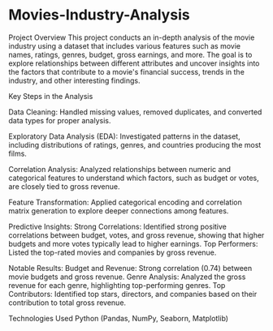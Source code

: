 # Movies-Industry-Analysis
Project Overview
This project conducts an in-depth analysis of the movie industry using a dataset that includes various features such as movie names, ratings, genres, budget, gross earnings, and more. The goal is to explore relationships between different attributes and uncover insights into the factors that contribute to a movie's financial success, trends in the industry, and other interesting findings.

Key Steps in the Analysis

Data Cleaning: Handled missing values, removed duplicates, and converted data types for proper analysis.

Exploratory Data Analysis (EDA): Investigated patterns in the dataset, including distributions of ratings, genres, and countries producing the most films.

Correlation Analysis: Analyzed relationships between numeric and categorical features to understand which factors, such as budget or votes, are closely tied to gross revenue.

Feature Transformation: Applied categorical encoding and correlation matrix generation to explore deeper connections among features.

Predictive Insights:
  Strong Correlations: Identified strong positive correlations between budget, votes, and gross revenue, showing that higher budgets and more votes typically lead to higher      earnings.
  Top Performers: Listed the top-rated movies and companies by gross revenue.
  
Notable Results:
  Budget and Revenue: Strong correlation (0.74) between movie budgets and gross revenue.
  Genre Analysis: Analyzed the gross revenue for each genre, highlighting top-performing genres.
  Top Contributors: Identified top stars, directors, and companies based on their contribution to total gross revenue.

Technologies Used
Python (Pandas, NumPy, Seaborn, Matplotlib)
